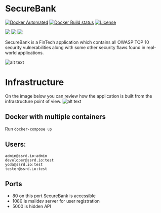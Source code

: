 # SecureBank
[![Docker Automated](https://img.shields.io/docker/cloud/automated/ssrd/securebank.svg)](https://hub.docker.com/r/ssrd/securebank)
[![Docker Build status](https://img.shields.io/docker/cloud/build/ssrd/securebank.svg)](https://hub.docker.com/r/ssrd/securebank/builds)
[![License](https://img.shields.io/github/license/ssrdio/SecureBank)](https://github.com/ssrdio/SecureBank/blob/master/LICENSE)

[![](https://sonarcloud.io/api/project_badges/measure?project=ssrdio_SecureBank&branch=master&metric=vulnerabilities)](https://sonarcloud.io/dashboard/?id=ssrdio_SecureBank&branch=master) 
[![](https://sonarcloud.io/api/project_badges/measure?project=ssrdio_SecureBank&branch=master&metric=bugs)](https://sonarcloud.io/dashboard/?id=ssrdio_SecureBank&branch=master) 
[![](https://sonarcloud.io/api/project_badges/measure?project=ssrdio_SecureBank&branch=master&metric=code_smells)](https://sonarcloud.io/dashboard/?id=ssrdio_SecureBank&branch=master) 

SecureBank is a FinTech application which contains all OWASP TOP 10 security vulnerabilities along with some other security flaws found in real-world applications.

![alt text](https://raw.githubusercontent.com/ssrdio/SecureBank/master/preview.gif "SecureBankPreview")


# Infrastructure
On the image below you can review how the application is built from the infrastructure point of view.
![alt text](https://raw.githubusercontent.com/ssrdio/SecureBank/master/infra.png "Docker infrastructure")

## Docker with multiple containers

 Run `docker-compose up`

## Users:
```
admin@ssrd.io:admin
developer@ssrd.io:test
yoda@ssrd.io:test
tester@ssrd.io:test
```
## Ports 
- 80 on this port SecureBank is accessible 
- 1080 is maildev server for user registration
- 5000 is hidden API

